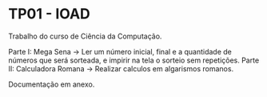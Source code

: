 # TP01 - IOAD

Trabalho do curso de Ciência da Computação.

Parte I: Mega Sena -> Ler um número inicial, final e a quantidade de números que será sorteada, e impirir na tela o sorteio sem repetições.
Parte II: Calculadora Romana -> Realizar calculos em algarismos romanos.

Documentação em anexo.
